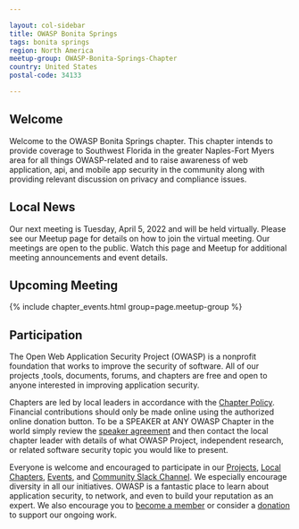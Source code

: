 ```yaml
---

layout: col-sidebar
title: OWASP Bonita Springs
tags: bonita springs
region: North America
meetup-group: OWASP-Bonita-Springs-Chapter
country: United States
postal-code: 34133

---
```


## Welcome
Welcome to the OWASP Bonita Springs chapter.  This chapter intends to provide coverage to Southwest Florida in the greater Naples-Fort Myers area for all things OWASP-related and to raise awareness of web application, api, and mobile app security in the community along with providing relevant discussion on privacy and compliance issues. 

## Local News
Our next meeting is Tuesday, April 5, 2022 and will be held virtually. Please see our Meetup page for details on how to join the virtual meeting. Our meetings are open to the public. Watch this page and Meetup for additional meeting announcements and event details. 

## Upcoming Meeting

{% include chapter_events.html group=page.meetup-group %}

## Participation
The Open Web Application Security Project (OWASP) is a nonprofit foundation that works to improve the security of software. All of our projects ,tools, documents, forums, and chapters are free and open to anyone interested in improving application security. 

Chapters are led by local leaders in accordance with the [Chapter Policy](https://owasp.org/www-policy/). Financial contributions should only be made online using the authorized online donation button. To be a SPEAKER at ANY OWASP Chapter in the world simply review the [speaker agreement](https://owasp.org/www-policy/) and then contact the local chapter leader with details of what OWASP Project, independent research, or related software security topic you would like to present.

Everyone is welcome and encouraged to participate in our [Projects](/projects), [Local Chapters](/chapters), [Events](/events), and [Community Slack Channel](https://owasp.slack.com/). We especially encourage diversity in all our initiatives. OWASP is a fantastic place to learn about application security, to network, and even to build your reputation as an expert. We also encourage you to [become a member](/membership) or consider a [donation](/donate) to support our ongoing work. 

